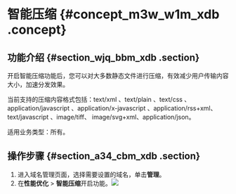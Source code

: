 # 智能压缩 {#concept_m3w_w1m_xdb .concept}

## 功能介绍 {#section_wjq_bbm_xdb .section}

开启智能压缩功能后，您可以对大多数静态文件进行压缩，有效减少用户传输内容大小，加速分发效果。

当前支持的压缩内容格式包括：text/xml 、text/plain 、text/css 、application/javascript 、application/x-javascript 、application/rss+xml、 text/javascript 、image/tiff、 image/svg+xml、application/json。

适用业务类型：所有。

## 操作步骤 {#section_a34_cbm_xdb .section}

1.  进入域名管理页面，选择需要设置的域名，单击**管理**。
2.  在**性能优化** \> **智能压缩**开启功能。![](http://static-aliyun-doc.oss-cn-hangzhou.aliyuncs.com/assets/img/5159/15349264637301_zh-CN.png)

